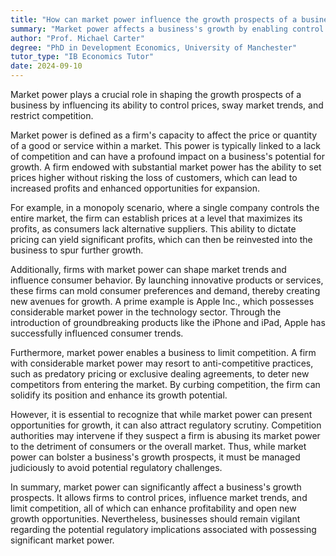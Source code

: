 ```yaml
---
title: "How can market power influence the growth prospects of a business?"
summary: "Market power affects a business's growth by enabling control over prices, shaping market trends, and restricting competition, ultimately influencing its overall success and development prospects."
author: "Prof. Michael Carter"
degree: "PhD in Development Economics, University of Manchester"
tutor_type: "IB Economics Tutor"
date: 2024-09-10
---
```


Market power plays a crucial role in shaping the growth prospects of a business by influencing its ability to control prices, sway market trends, and restrict competition.

Market power is defined as a firm's capacity to affect the price or quantity of a good or service within a market. This power is typically linked to a lack of competition and can have a profound impact on a business's potential for growth. A firm endowed with substantial market power has the ability to set prices higher without risking the loss of customers, which can lead to increased profits and enhanced opportunities for expansion.

For example, in a monopoly scenario, where a single company controls the entire market, the firm can establish prices at a level that maximizes its profits, as consumers lack alternative suppliers. This ability to dictate pricing can yield significant profits, which can then be reinvested into the business to spur further growth.

Additionally, firms with market power can shape market trends and influence consumer behavior. By launching innovative products or services, these firms can mold consumer preferences and demand, thereby creating new avenues for growth. A prime example is Apple Inc., which possesses considerable market power in the technology sector. Through the introduction of groundbreaking products like the iPhone and iPad, Apple has successfully influenced consumer trends.

Furthermore, market power enables a business to limit competition. A firm with considerable market power may resort to anti-competitive practices, such as predatory pricing or exclusive dealing agreements, to deter new competitors from entering the market. By curbing competition, the firm can solidify its position and enhance its growth potential.

However, it is essential to recognize that while market power can present opportunities for growth, it can also attract regulatory scrutiny. Competition authorities may intervene if they suspect a firm is abusing its market power to the detriment of consumers or the overall market. Thus, while market power can bolster a business's growth prospects, it must be managed judiciously to avoid potential regulatory challenges.

In summary, market power can significantly affect a business's growth prospects. It allows firms to control prices, influence market trends, and limit competition, all of which can enhance profitability and open new growth opportunities. Nevertheless, businesses should remain vigilant regarding the potential regulatory implications associated with possessing significant market power.
    